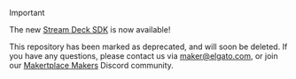 > [!IMPORTANT]  
> The new [Stream Deck SDK](https://github.com/elgatosf/streamdeck) is now available!
>
> This repository has been marked as deprecated, and will soon be deleted. If you have any questions, please contact us via [maker@elgato.com](maker@elgato.com), or join our [Makertplace Makers](https://discord.gg/GehBUcu627) Discord community.
